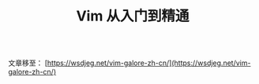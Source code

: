 <div align='center'>
  <h1>Vim 从入门到精通</h1>
  <br /><br />
</div>

<!-- vim-markdown-toc GFM -->

<!-- vim-markdown-toc -->

文章移至： [https://wsdjeg.net/vim-galore-zh-cn/](https://wsdjeg.net/vim-galore-zh-cn/)

